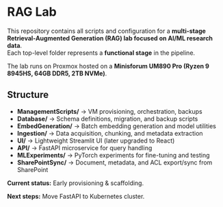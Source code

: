 # RAG Lab  

This repository contains all scripts and configuration for a **multi-stage Retrieval-Augmented Generation (RAG) lab focused on AI/ML research data**.  
Each top-level folder represents a **functional stage** in the pipeline.  

The lab runs on Proxmox hosted on a **Minisforum UM890 Pro (Ryzen 9 8945HS, 64GB DDR5, 2TB NVMe)**.

## Structure  

- **ManagementScripts/** → VM provisioning, orchestration, backups  
- **Database/** → Schema definitions, migration, and backup scripts  
- **EmbedGeneration/** → Batch embedding generation and model utilities  
- **Ingestion/** → Data acquisition, chunking, and metadata extraction  
- **UI/** → Lightweight Streamlit UI (later upgraded to React)  
- **API/** → FastAPI microservice for query handling  
- **MLExperiments/** → PyTorch experiments for fine-tuning and testing  
- **SharePointSync/** → Document, metadata, and ACL export/sync from SharePoint  

**Current status:** Early provisioning & scaffolding.  

**Next steps:** Move FastAPI to Kubernetes cluster.  
